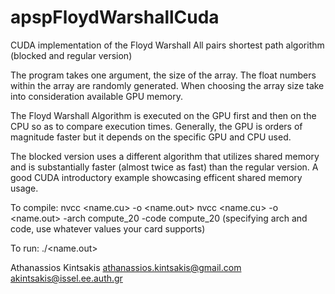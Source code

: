 # apspFloydWarshallCuda
CUDA implementation of the Floyd Warshall All pairs shortest path algorithm (blocked and regular version)

The program takes one argument, the size of the array. The float numbers within the array are randomly generated. When choosing the array size take into consideration available GPU memory.

The Floyd Warshall Algorithm is executed on the GPU first and then on the CPU so as to compare execution times. Generally, the GPU is orders of magnitude faster but it depends on the specific GPU and CPU used.

The blocked version uses a different algorithm that utilizes shared memory and is substantially faster (almost twice as fast) than the regular version. 
A good CUDA introductory example showcasing efficent shared memory usage. 

To compile: 
nvcc <name.cu> -o <name.out>
nvcc <name.cu> -o <name.out> -arch compute_20 -code compute_20 (specifying arch and code, use whatever values your card supports)

To run:
./<name.out>

Athanassios Kintsakis
athanassios.kintsakis@gmail.com
akintsakis@issel.ee.auth.gr
